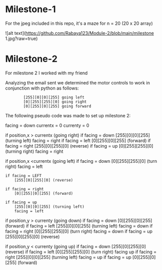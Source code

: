 # Milestone-1

For the jpeg included in this repo, it's a maze for n = 20  (20 x 20 array)

![alt text](https://github.com/Rabaya123/Module-2/blob/main/milestone 1.jpg?raw=true)

# Milestone-2

For milestone 2 I worked with my friend

Analyzing the email sent we determined the motor controls to work in conjunction with python as follows:

            [255][0][0][255] going left
            [0][255][255][0] going right
            [0][255][0][255] going forward
            
The following pseudo code was made to set up milestone 2:

facing = down
currentx = 0
currenty = 0

if position,x > currentx  (going right)
    if facing = down 
            [255][0][0][255] (turning left)
            facing = right
    if facing = left 
            [0][255][0][255] (forward)
    if facing = right
            [255][0][255][0] (reverse)
    if facing = up
            [0][255][255][0] (turning right)
            facing = right

if position,x <currentx  (going left)
    if facing = down 
        [0][255][255][0] (turn right)
        facing = left 

    if facing = LEFT
        [255][0][255][0] (reverse)

    if facing = right 
        [0][255][0][255] (forward)

    if facing = up 
        [255][0][0][255] (turning left)
        facing = left 

if position,y > currenty  (going down)
    if facing = down 
            [0][255][0][255] (forward)
    if facing = left 
            [255][0][0][255] (turning left)
            facing = down
    if facing = right
            [0][255][255][0] (turn right)
            facing = down
    if facing = up
            [255][0][255][0] (reverse)
            
if position,y < currenty  (going up)
    if facing = down 
            [255][0][255][0] (reverse)
    if facing = left 
            [0][255][255][0] (turn right)
            facing up
    if facing = right
            [255][0][0][255] (turning left)
            facing = up
    if facing = up
            [0][255][0][255] (forward)
